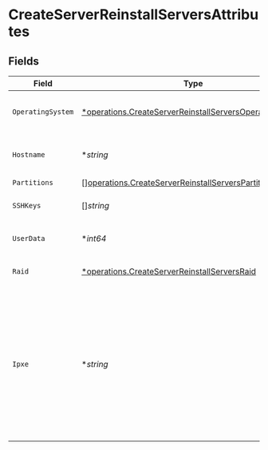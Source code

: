# CreateServerReinstallServersAttributes


## Fields

| Field                                                                                                                                        | Type                                                                                                                                         | Required                                                                                                                                     | Description                                                                                                                                  |
| -------------------------------------------------------------------------------------------------------------------------------------------- | -------------------------------------------------------------------------------------------------------------------------------------------- | -------------------------------------------------------------------------------------------------------------------------------------------- | -------------------------------------------------------------------------------------------------------------------------------------------- |
| `OperatingSystem`                                                                                                                            | [*operations.CreateServerReinstallServersOperatingSystem](../../models/operations/createserverreinstallserversoperatingsystem.md)            | :heavy_minus_sign:                                                                                                                           | The OS selected for the reinstall process                                                                                                    |
| `Hostname`                                                                                                                                   | **string*                                                                                                                                    | :heavy_minus_sign:                                                                                                                           | The server hostname to set upon reinstall                                                                                                    |
| `Partitions`                                                                                                                                 | [][operations.CreateServerReinstallServersPartitions](../../models/operations/createserverreinstallserverspartitions.md)                     | :heavy_minus_sign:                                                                                                                           | N/A                                                                                                                                          |
| `SSHKeys`                                                                                                                                    | []*string*                                                                                                                                   | :heavy_minus_sign:                                                                                                                           | SSH Keys to set upon reinstall                                                                                                               |
| `UserData`                                                                                                                                   | **int64*                                                                                                                                     | :heavy_minus_sign:                                                                                                                           | User data to set upon reinstall                                                                                                              |
| `Raid`                                                                                                                                       | [*operations.CreateServerReinstallServersRaid](../../models/operations/createserverreinstallserversraid.md)                                  | :heavy_minus_sign:                                                                                                                           | RAID mode for the server                                                                                                                     |
| `Ipxe`                                                                                                                                       | **string*                                                                                                                                    | :heavy_minus_sign:                                                                                                                           | URL where iPXE script is stored on, OR the iPXE script encoded in base64. This attribute is required when operating system iPXE is selected. |